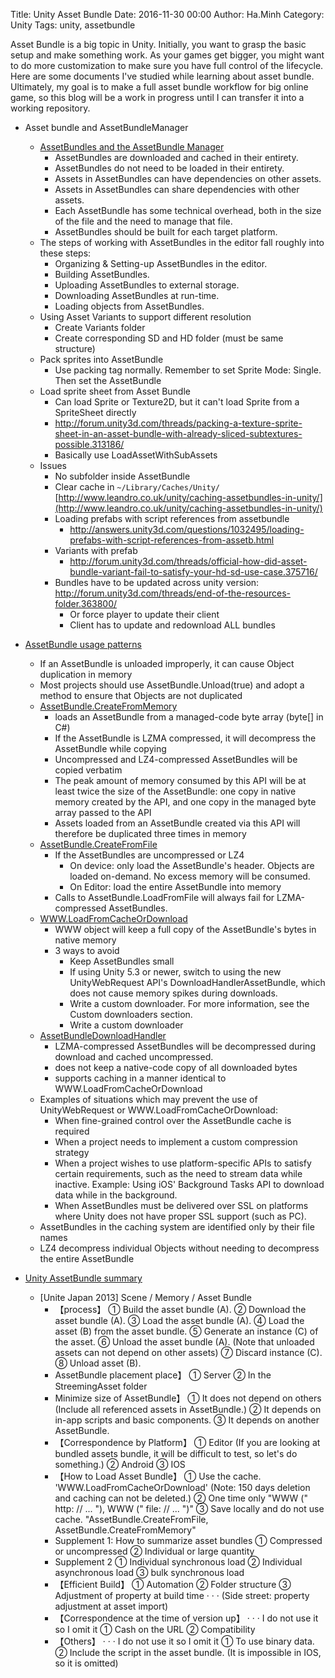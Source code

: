 Title: Unity Asset Bundle
Date: 2016-11-30 00:00
Author: Ha.Minh
Category: Unity
Tags: unity, assetbundle

Asset Bundle is a big topic in Unity. Initially, you want to grasp the basic setup and make something work. As your games get bigger, you might want to do more customization to make sure you have full control of the lifecycle. Here are some documents I've studied while learning about asset bundle. Ultimately, my goal is to make a full asset bundle workflow for big online game, so this blog will be a work in progress until I can transfer it into a working repository.

* Asset bundle and AssetBundleManager
    * [AssetBundles and the AssetBundle Manager](https://unity3d.com/learn/tutorials/topics/scripting/assetbundles-and-assetbundle-manager)
        * AssetBundles are downloaded and cached in their entirety.
        * AssetBundles do not need to be loaded in their entirety.
        * Assets in AssetBundles can have dependencies on other assets.
        * Assets in AssetBundles can share dependencies with other assets.
        * Each AssetBundle has some technical overhead, both in the size of the file and the need to manage that file.
        * AssetBundles should be built for each target platform.
    * The steps of working with AssetBundles in the editor fall roughly into these steps:
        * Organizing & Setting-up AssetBundles in the editor.
        * Building AssetBundles.
        * Uploading AssetBundles to external storage.
        * Downloading AssetBundles at run-time.
        * Loading objects from AssetBundles.
    * Using Asset Variants to support different resolution
        * Create Variants folder
        * Create corresponding SD and HD folder (must be same structure)
    * Pack sprites into AssetBundle
        * Use packing tag normally. Remember to set Sprite Mode: Single. Then set the AssetBundle
    * Load sprite sheet from Asset Bundle
        * Can load Sprite or Texture2D, but it can't load Sprite from a SpriteSheet directly
        * http://forum.unity3d.com/threads/packing-a-texture-sprite-sheet-in-an-asset-bundle-with-already-sliced-subtextures-possible.313186/
        * Basically use LoadAssetWithSubAssets
    * Issues
        * No subfolder inside AssetBundle
        * Clear cache in `~/Library/Caches/Unity/` [http://www.leandro.co.uk/unity/caching-assetbundles-in-unity/](http://www.leandro.co.uk/unity/caching-assetbundles-in-unity/)
        * Loading prefabs with script references from assetbundle
            * http://answers.unity3d.com/questions/1032495/loading-prefabs-with-script-references-from-assetb.html
        * Variants with prefab
            * http://forum.unity3d.com/threads/official-how-did-asset-bundle-variant-fail-to-satisfy-your-hd-sd-use-case.375716/
        * Bundles have to be updated across unity version: http://forum.unity3d.com/threads/end-of-the-resources-folder.363800/
            * Or force player to update their client
            * Client has to update and redownload ALL bundles

* [AssetBundle usage patterns](https://unity3d.com/learn/tutorials/topics/best-practices/assetbundle-usage-patterns)
    * If an AssetBundle is unloaded improperly, it can cause Object duplication in memory
    * Most projects should use AssetBundle.Unload(true) and adopt a method to ensure that Objects are not duplicated
    * [AssetBundle.CreateFromMemory](https://unity3d.com/ru/learn/tutorials/topics/best-practices/assetbundle-fundamentals#Loading_Asset_Bundles)
        * loads an AssetBundle from a managed-code byte array (byte[] in C#)
        * If the AssetBundle is LZMA compressed, it will decompress the AssetBundle while copying
        * Uncompressed and LZ4-compressed AssetBundles will be copied verbatim
        * The peak amount of memory consumed by this API will be at least twice the size of the AssetBundle: one copy in native memory created by the API, and one copy in the managed byte array passed to the API
        * Assets loaded from an AssetBundle created via this API will therefore be duplicated three times in memory
    * [AssetBundle.CreateFromFile](https://unity3d.com/ru/learn/tutorials/topics/best-practices/assetbundle-fundamentals#Loading_Asset_Bundles)
        * If the AssetBundles are uncompressed or LZ4
            * On device: only load the AssetBundle's header. Objects are loaded on-demand. No excess memory will be consumed.
            * On Editor: load the entire AssetBundle into memory
        * Calls to AssetBundle.LoadFromFile will always fail for LZMA-compressed AssetBundles.
    * [WWW.LoadFromCacheOrDownload](https://unity3d.com/ru/learn/tutorials/topics/best-practices/assetbundle-fundamentals#Loading_Asset_Bundles)
        * WWW object will keep a full copy of the AssetBundle's bytes in native memory
        * 3 ways to avoid
            * Keep AssetBundles small
            * If using Unity 5.3 or newer, switch to using the new UnityWebRequest API's DownloadHandlerAssetBundle, which does not cause memory spikes during downloads.
            * Write a custom downloader. For more information, see the Custom downloaders section.
            * Write a custom downloader
    * [AssetBundleDownloadHandler](https://unity3d.com/ru/learn/tutorials/topics/best-practices/assetbundle-fundamentals#Loading_Asset_Bundles)
        * LZMA-compressed AssetBundles will be decompressed during download and cached uncompressed.
        * does not keep a native-code copy of all downloaded bytes
        * supports caching in a manner identical to WWW.LoadFromCacheOrDownload
    * Examples of situations which may prevent the use of UnityWebRequest or WWW.LoadFromCacheOrDownload:
        * When fine-grained control over the AssetBundle cache is required
        * When a project needs to implement a custom compression strategy
        * When a project wishes to use platform-specific APIs to satisfy certain requirements, such as the need to stream data while inactive. Example: Using iOS' Background Tasks API to download data while in the background.
        * When AssetBundles must be delivered over SSL on platforms where Unity does not have proper SSL support (such as PC).
    * AssetBundles in the caching system are identified only by their file names
    * LZ4 decompress individual Objects without needing to decompress the entire AssetBundle

* [Unity AssetBundle summary](https://matome.naver.jp/odai/2139114084705385001)
    * [Unite Japan 2013] Scene / Memory / Asset Bundle
        * 【process】
            ① Build the asset bundle (A).
            ② Download the asset bundle (A).
            ③ Load the asset bundle (A).
            ④ Load the asset (B) from the asset bundle.
            ⑤ Generate an instance (C) of the asset.
            ⑥ Unload the asset bundle (A).
            (Note that unloaded assets can not depend on other assets)
            ⑦ Discard instance (C).
            ⑧ Unload asset (B).
        * AssetBundle placement place】
            ① Server
            ② In the StreemingAsset folder
        * Minimize size of AssetBundle】
            ① It does not depend on others (Include all referenced assets in AssetBundle.)
            ② It depends on in-app scripts and basic components.
            ③ It depends on another AssetBundle.
        * 【Correspondence by Platform】
            ① Editor (If you are looking at bundled assets bundle, it will be difficult to test, so let's do something.)
            ② Android
            ③ IOS
        * 【How to Load Asset Bundle】
            ① Use the cache. 'WWW.LoadFromCacheOrDownload'
            (Note: 150 days deletion and caching can not be deleted.)
            ② One time only "WWW (" http: // ... "), WWW (" file: // ... ")"
            ③ Save locally and do not use cache. "AssetBundle.CreateFromFile, AssetBundle.CreateFromMemory"
        * Supplement 1: How to summarize asset bundles
            ① Compressed or uncompressed
            ② Individual or large quantity
        * Supplement 2
            ① Individual synchronous load
            ② Individual asynchronous load
            ③ bulk synchronous load
        * 【Efficient Build】
            ① Automation
            ② Folder structure
            ③ Adjustment of property at build time · · ·
            (Side street: property adjustment at asset import)
        * 【Correspondence at the time of version up】 · · · I do not use it so I omit it
            ① Cash on the URL
            ② Compatibility
        * 【Others】 · · · I do not use it so I omit it
            ① To use binary data.
            ② Include the script in the asset bundle. (It is impossible in IOS, so it is omitted)
